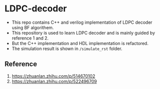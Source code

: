 # LDPC-decoder 
* This repo contains C++ and verilog implementation of LDPC decoder using BF algorithem.
* This repository is used to learn LDPC decoder and is mainly guided by reference 1 and 2.
* But the C++ implementation and HDL implementation is refactored. 
* The simulation result is shown in `/simulate_rst` folder.
## Reference
1. https://zhuanlan.zhihu.com/p/514670102
2. https://zhuanlan.zhihu.com/p/522496709